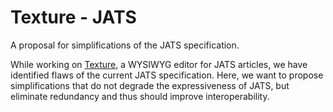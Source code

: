 # Texture - JATS

A proposal for simplifications of the JATS specification.

While working on [Texture](https://github.com/substance/texture),
a WYSIWYG editor for JATS articles, we have identified flaws of the
current JATS specification.
Here, we want to propose simplifications that do not degrade the expressiveness
of JATS, but eliminate redundancy and thus should improve interoperability.